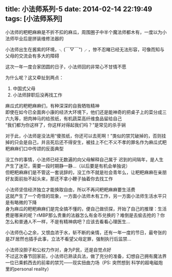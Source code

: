 title: 小法师系列-5
date: 2014-02-14 22:19:49
tags: [小法师系列]
---


小法师的粑粑麻麻是不折不扣的麻瓜，周围圈子中半个魔法师都木有，一度以为小法师毕业后是拼装维修法器的  

小法师出生在酱紫的环境，╮(￣▽￣")╭ ，惨不忍睹已经无法形容，可像而知与父母的交流会有多大的障碍    

这次一年一度合家团圆的日子，小法师回的非常心不甘情不愿

为什么呢？这又牵扯到两点：

1. 中国式父母
2. 小法师辞职后没再找工作

麻瓜式的粑粑麻麻们，有种深深的自我牺牲精神  
即使在如今已全面奔小康的经济大环境下，他们还是能神奇的把桌子上的菜分成三六九等，把肉神马的给孩纸，有机蔬菜高纤维食品留给自己  
“我们都为你这样了，你这样对得起我们吗？”是常见的杀手锏  

对于此，小法师是没法用“傻孩纸，你还可以去死啊！”类似的禁咒破掉的，否则挂掉的只会是自己，并且死后还不得安生，被挂上不仁不义不孝的罪名作为麻瓜式粑粑麻麻们口中传颂的反面典型

没工作的事情，小法师已经无数遍的向父母解释自己属于 迟到的间隔年，是人生产生了迷茫，需要一段时期静一静...（以后要是有机会单独说）   
但粑粑麻麻们是不管这一套说辞的，没工作不就是社会青年么，让粑粑麻麻在亲朋好友面前抬不起头来，那还不拿小鞭子抽着你去找工作  

小法师坚信经济独立才能换取自由，所以不再问粑粑麻麻要生活费  
这就产生了一个奇怪的现象，一方面小法师木有工作，另一方面小法师生活水平只是有略微的下降  
身为麻瓜的粑粑麻麻们是完全搞不懂的，便自己做侦探，开始了自己的推理：生活费是哪来的呢？rMBP那么贵重的法器怎么有金币兑换的？难倒是去偷去抢的？你怎么和普通人不一样，不是有精神病吧？应该去看看心理医生...

小法师伤心之余，又恨血浓于水，斩不断的亲情，还有一年一度的节日，最夸张的是ZF居然也插手此事，立法不看望父母定罪，强制执行后监禁...

小法师没胆子和公权力作对，身为P民，还是自觉点好  
不过这次春节回家前，小法师已熟读兵法，做了充分的准备，幻想自己拥有魔法界一位已乘鹤西去的前辈的禁咒——现实扭曲力场（PS: 突然想到 科学的超电磁炮里的personal reality）  